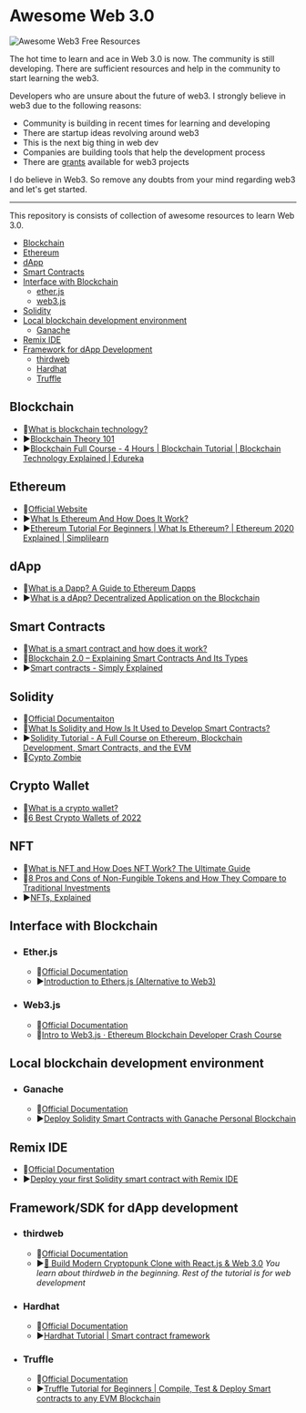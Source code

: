 # Awesome Web 3.0

![Awesome Web3 Free Resources](https://user-images.githubusercontent.com/67496096/167166978-7e49d114-8d84-4f76-a1f4-0d3d304b9439.png)

The hot time to learn and ace in Web 3.0 is now. The community is still developing. There are sufficient resources and help in the community to start learning the web3.

Developers who are unsure about the future of web3. I strongly believe in web3 due to the following reasons:
- Community is building in recent times for learning and developing
- There are startup ideas revolving around web3
- This is the next big thing in web dev
- Companies are building tools that help the development process
- There are [grants](https://twitter.com/VittoStack/status/1491007572769488901) available for web3 projects
  
I do believe in Web3. So remove any doubts from your mind regarding web3 and let's get started.

---

This repository is consists of collection of awesome resources to learn Web 3.0.

- [Blockchain](#blockchain)
- [Ethereum](#ethereum)
- [dApp](#dapp)
- [Smart Contracts](#smart-contracts)
- [Interface with Blockchain](#interface-with-blockchain)
    - [ether.js](#Ether.js)
    - [web3.js](#web3.js)
- [Solidity](#solidity)
- [Local blockchain development environment](#local-blockchain-development-environment)
    - [Ganache](#ganache)
- [Remix IDE](#remix-ide)
- [Framework for dApp Development](#framework-for-dapp-development)
    - [thirdweb](#thirdweb)
    - [Hardhat](#hardhat)
    - [Truffle](#truffle)

## Blockchain

- 📄[What is blockchain technology?](https://www.ibm.com/in-en/topics/what-is-blockchain)
- ▶️[Blockchain Theory 101](https://www.udemy.com/course/blockchain-theory-101/)
- ▶️[Blockchain Full Course - 4 Hours | Blockchain Tutorial | Blockchain Technology Explained | Edureka](https://www.youtube.com/watch?v=QCvL-DWcojc&t=7471s)

## Ethereum
- 📄[Official Website](https://ethereum.org/en/)
- ▶️[What Is Ethereum And How Does It Work?](https://www.forbes.com/advisor/investing/what-is-ethereum-ether/)
- ▶️[Ethereum Tutorial For Beginners | What Is Ethereum? | Ethereum 2020 Explained | Simplilearn](https://www.youtube.com/watch?v=uneCaqD6Etk)


## dApp
- 📄[What is a Dapp? A Guide to Ethereum Dapps](https://freecodecamp.org/news/what-is-a-dapp-a-guide-to-ethereum-dapps/)
- ▶️[What is a dApp? Decentralized Application on the Blockchain](https://www.youtube.com/watch?v=F50OrwV6Uk8)

## Smart Contracts
- 📄[What is a smart contract and how does it work?](https://searchcompliance.techtarget.com/definition/smart-contract)
- 📄[Blockchain 2.0 – Explaining Smart Contracts And Its Types](https://ostechnix.com/blockchain-2-0-explaining-smart-contracts-and-its-types/)
- ▶️[Smart contracts - Simply Explained](https://www.youtube.com/watch?v=ZE2HxTmxfrI&t)

## Solidity
- 📄[Official Documentaiton](https://docs.soliditylang.org/en/v0.8.11/)
- 📄[What Is Solidity and How Is It Used to Develop Smart Contracts?](https://www.makeuseof.com/what-is-solidity/)
- ▶️[Solidity Tutorial - A Full Course on Ethereum, Blockchain Development, Smart Contracts, and the EVM](https://www.youtube.com/watch?v=ipwxYa-F1uY)
- 📄[Cypto Zombie](https://cryptozombies.io/)

## Crypto Wallet

- 📄[What is a crypto wallet?](https://www.coinbase.com/learn/crypto-basics/what-is-a-crypto-wallet)
- 📄[6 Best Crypto Wallets of 2022](https://money.com/best-crypto-wallets/)

## NFT

- 📄[What is NFT and How Does NFT Work? The Ultimate Guide](https://www.simplilearn.com/tutorials/blockchain-tutorial)
- 📄[8 Pros and Cons of Non-Fungible Tokens and How They Compare to Traditional Investments](https://www.annuity.org/2022/01/14/from-the-experts-8-pros-and-cons-of-nfts/)
- ▶️[NFTs, Explained](https://www.youtube.com/watch?v=Oz9zw7-_vhM)

## Interface with Blockchain

- ### Ether.js
    - 📄[Official Documentation](https://docs.ethers.io/v5/)
    - ▶️[Introduction to Ethers.js (Alternative to Web3)](https://www.youtube.com/watch?v=cqdAQK7WOlE)

- ### Web3.js
    - 📄[Official Documentation](https://web3js.readthedocs.io/en/v1.7.0/)
    - 📄[Intro to Web3.js · Ethereum Blockchain Developer Crash Course](https://www.dappuniversity.com/articles/web3-js-intro)
  

## Local blockchain development environment

- ### Ganache
    - 📄[Official Documentation](https://trufflesuite.com/docs/ganache/)
    - ▶️[Deploy Solidity Smart Contracts with Ganache Personal Blockchain](https://www.youtube.com/watch?v=UnNPv6zEbwc)

## Remix IDE
- 📄[Official Documentation](https://remix-ide.readthedocs.io/en/latest/)
- ▶️[Deploy your first Solidity smart contract with Remix IDE](https://www.youtube.com/watch?v=bZKVfXmzRDw)

## Framework/SDK for dApp development

- ### thirdweb
  - 📄[Official Documentation](https://portal.thirdweb.com/learn)
  - ▶️[🔴 Build Modern Cryptopunk Clone with React.js & Web 3.0](https://www.youtube.com/watch?v=hhZtiytNaBQ&t=6622s)
*You learn about thirdweb in the beginning. Rest of the tutorial is for web development*

- ### Hardhat
    - 📄[Official Documentation](https://hardhat.org/getting-started/)
    - ▶️[Hardhat Tutorial | Smart contract framework](https://www.youtube.com/watch?v=9Qpi80dQsGU)

- ### Truffle
    - 📄[Official Documentation](https://trufflesuite.com/docs/index.html)
    - ▶️[Truffle Tutorial for Beginners | Compile, Test & Deploy Smart contracts to any EVM Blockchain
](https://www.youtube.com/watch?v=62f757RVEvU)
